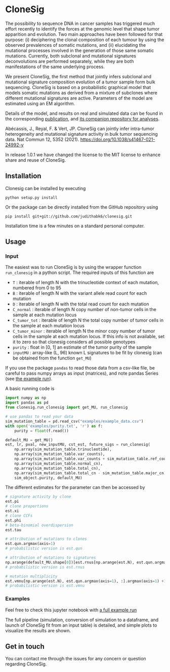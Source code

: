 # CloneSig

The possibility to sequence DNA in cancer samples has triggered much effort recently to identify the forces at the genomic level that shape tumor apparition and evolution. Two main approaches have been followed for that purpose: (i) deciphering the clonal composition of each tumour by using the observed prevalences of somatic mutations, and (ii) elucidating the mutational processes involved in the generation of those same somatic mutations. Currently, both subclonal and mutational signatures deconvolutions are performed separately, while they are both manifestations of the same underlying process.

We present CloneSig, the first method that jointly infers subclonal and mutational signature composition evolution of a tumor sample form bulk sequencing. CloneSig is based on a probabilistic graphical model that models somatic mutations as derived from a mixture of subclones where different mutational signatures are active. Parameters of the model are estimated using an EM algorithm. 

Details of the model, and results on real and simulated data can be found in the corresponding [publication](https://doi.org/10.1038/s41467-021-24992-y), and [its companion repository for analyses](https://github.com/judithabk6/Clonesig_analysis).

Abécassis, J., Reyal, F. & Vert, JP. CloneSig can jointly infer intra-tumor heterogeneity and mutational signature activity in bulk tumor sequencing data. Nat Commun 12, 5352 (2021). https://doi.org/10.1038/s41467-021-24992-y

In release 1.0.1 we have changed the license to the MIT license to enhance share and reuse of CloneSig.

## Installation

Clonesig can be installed by executing
```
python setup.py install
```

Or the package can be directly installed from the GitHub repository using
```
pip install git+git://github.com/judithabk6/clonesig.git
```

Installation time is a few minutes on a standard personal computer.

## Usage
### Input
The easiest was to run CloneSig is by using the wrapper function `run_clonesig` in a python script. The required inputs of this function are 
- `T` : iterable of length N with the trinucleotide context of each mutation, numbered from 0 to 95
- `B` : iterable of length N with the variant allele read count for each mutation
- `D` : iterable of length N with the total read count for each mutation
- `C_normal` : iterable of length N copy number of non-tumor cells in the sample at each mutation locus
- `C_tumor_tot`  : iterable of length N the total copy number of tumor cells in the sample at each mutation locus
- `C_tumor_minor` : iterable of length N the minor copy number of tumor cells in the sample at each mutation locus. If this info is not available, set it to zero so that clonesig considers all possible genotypes
- `purity` : float in [0, 1] an estimate of the tumor purity of the sample
- `inputMU` : array-like (L, 96) known L signatures to be fit by clonesig (can be obtained from the function `get_MU`)

If you use the package `pandas` to read those data from a csv-like file, be careful to pass numpy arrays as input (matrices), and note pandas Series (see [the example run](https://github.com/judithabk6/clonesig/blob/master/examples/full_CloneSig_run_with_simulated_data.ipynb)).

A basic running code is

``` python
import numpy as np
import pandas as pd
from clonesig.run_clonesig import get_MU, run_clonesig

# use pandas to read your data
sim_mutation_table = pd.read_csv("examples/example_data.csv")
with open('examples/purity.txt', 'r') as f:
    purity = float(f.read())

default_MU = get_MU()
est, lr, pval, new_inputMU, cst_est, future_sigs = run_clonesig(
    np.array(sim_mutation_table.trinucleotide),
    np.array(sim_mutation_table.var_counts),
    np.array(sim_mutation_table.var_counts + sim_mutation_table.ref_counts),
    np.array(sim_mutation_table.normal_cn),
    np.array(sim_mutation_table.total_cn),
    np.array(sim_mutation_table.total_cn - sim_mutation_table.major_cn),
    sim_object.purity, default_MU)
```

The different estimates for the parameter can then be accessed by 
``` python
# signature activity by clone
est.pi
# clone proportions
est.xi
# clone CCFs
est.phi
# beta-binomial overdispersion
est.tau

# attribution of mutations to clones
est.qun.argmax(axis=1)
# probabilistic version is est.qun

# attribution of mutations to signatures
np.arange(default_MU.shape[0])[est.rnus[np.arange(est.N), est.qun.argmax(axis=1), :].argmax(axis=1)]
# probabilistic version is est.rnus

# mutation multiplicity
est.vmnu[np.arange(est.N), est.qun.argmax(axis=1), :].argmax(axis=1) +1
# probabilistic version is est.vmnu
```



### Examples
Feel free to check this jupyter notebook with [a full example run](https://github.com/judithabk6/clonesig/blob/master/examples/full_CloneSig_run_with_simulated_data.ipynb)

The full pipeline (simulation, conversion of simulation to a dataframe, and launch of CloneSig fit from an input table) is detailed, and simple plots to visualize the results are shown.


## Get in touch
You can contact me through the issues for any concern or question regarding CloneSig.

